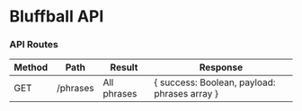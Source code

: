 # Bluffball API

### API Routes

| Method | Path     | Result      | Response                                     |  
|--------|----------|-------------|----------------------------------------------|
| GET    | /phrases | All phrases | { success: Boolean, payload: phrases array } |
